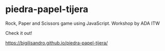 # piedra-papel-tijera
 Rock, Paper and Scissors game using JavaScript. Workshop by ADA ITW

 Check it out! 

 https://bigilisandro.github.io/piedra-papel-tijera/
